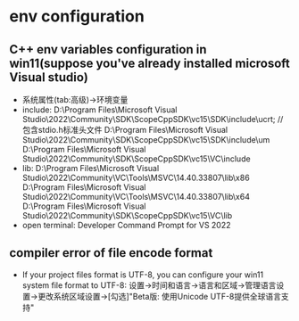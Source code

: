 # env configuration
## C++ env variables configuration in win11(suppose you've already installed microsoft Visual studio)
+ 系统属性(tab:高级)->环境变量
+ include: D:\Program Files\Microsoft Visual Studio\2022\Community\SDK\ScopeCppSDK\vc15\SDK\include\ucrt; // 包含stdio.h标准头文件
           D:\Program Files\Microsoft Visual Studio\2022\Community\SDK\ScopeCppSDK\vc15\SDK\include\um
           D:\Program Files\Microsoft Visual Studio\2022\Community\SDK\ScopeCppSDK\vc15\VC\include
+ lib:     D:\Program Files\Microsoft Visual Studio\2022\Community\VC\Tools\MSVC\14.40.33807\lib\x86
           D:\Program Files\Microsoft Visual Studio\2022\Community\VC\Tools\MSVC\14.40.33807\lib\x64
           D:\Program Files\Microsoft Visual Studio\2022\Community\SDK\ScopeCppSDK\vc15\VC\lib
+ open terminal: Developer Command Prompt for VS 2022
  
## compiler error of file encode format
+ If your project files format is UTF-8, you can configure your win11 system file format to UTF-8:
  设置->时间和语言->语言和区域->管理语言设置->更改系统区域设置->[勾选]"Beta版: 使用Unicode UTF-8提供全球语言支持"
